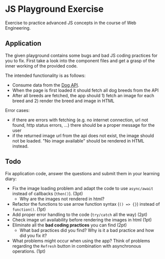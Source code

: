 # JS Playground Exercise
Exercise to practice advanced JS concepts in the course of Web Engineering. 

## Application
The given playground contains some bugs and bad JS coding practices for you to fix. First take a look into the component files and get a grasp of the inner working of the provided code.

The intended functionality is as follows:
* Consume data from the [Dog API](https://dog.ceo/dog-api/). 
* When the page is first loaded it should fetch all dog breeds from the API
* After all breeds are fetched, the app should 1) fetch an image for each breed and 2) render the breed and image in HTML

Error cases:
* if there are errors with fetching (e.g. no internet connection, url not found, http status errors, ...) there should be a proper message for the user
* if the returned image url from the api does not exist, the image should not be loaded. "No image available" should be rendered in HTML instead.

## Todo
Fix application code, answer the questions and submit them in your learning diary:
* Fix the image loading problem and adapt the code to use ``async/await`` instead of callbacks (`then()`). (3pt)
  * Why are the images not rendered in html?
* Refactor the functions to use arrow function syntax (`() => {}`) instead of `function()`. (1pt)
* Add proper error handling to the code (`try/catch` all the way) (2pt)
* Check image url availability before rendering the images in html (1pt)
* Eliminate all the **bad coding practices** you can find (2pt)
  * What bad practices did you find? Why is it a bad practice and how did you fix it?
* What problems might occur when using the app? Think of problems regarding the `Refresh` button in combination with asynchronous operations. (1pt)
